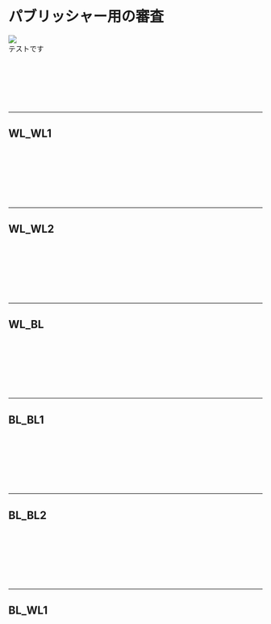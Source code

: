 <div id="page">
	<div id="main_image">
		<div id="main_image_inner">
			<h1>パブリッシャー用の審査</h1>
		</div>
	</div>
	<img id="main-thum" src="https://sinozu.github.io/static20200403/01/food_gyudon.png">
		<div id="section01">
			テストです
		</div>
</div>

<br>
<br>
<br>
<br>
<br>
<br>
<hr>
<h2>WL_WL1</h2>
<div class="uz-uo_wl_wl_01 uz-ny" data-uz-url="%%PATTERN:url%%"></div>
<link rel="stylesheet" href="https://dev-speee-ad.akamaized.net/tag/uo_wl_wl_01/css/outer-style.css">
<script async type="text/javascript" src="https://dev-speee-ad.akamaized.net/tag/uo_wl_wl_01/js/outer-frame.min.js" charset="utf-8"></script>

<br>
<br>
<br>
<br>
<br>
<br>
<hr>
<h2>WL_WL2</h2>
<div class="uz-uo_wl_wl_02 uz-ny" data-uz-url="%%PATTERN:url%%"></div>
<link rel="stylesheet" href="https://dev-speee-ad.akamaized.net/tag/uo_wl_wl_02/css/outer-style.css">
<script async type="text/javascript" src="https://dev-speee-ad.akamaized.net/tag/uo_wl_wl_02/js/outer-frame.min.js" charset="utf-8"></script>


<br>
<br>
<br>
<br>
<br>
<br>
<hr>
<h2>WL_BL</h2>
<div class="uz-uo_wl_bl_01 uz-ny" data-uz-url="%%PATTERN:url%%"></div>
<link rel="stylesheet" href="https://dev-speee-ad.akamaized.net/tag/uo_wl_bl_01/css/outer-style.css">
<script async type="text/javascript" src="https://dev-speee-ad.akamaized.net/tag/uo_wl_bl_01/js/outer-frame.min.js" charset="utf-8"></script>

<br>
<br>
<br>
<br>
<br>
<br>
<hr>
<h2>BL_BL1</h2>
<div class="uz-uo_bl_bl_01 uz-ny" data-uz-url="%%PATTERN:url%%"></div>
<link rel="stylesheet" href="https://dev-speee-ad.akamaized.net/tag/uo_bl_bl_01/css/outer-style.css">
<script async type="text/javascript" src="https://dev-speee-ad.akamaized.net/tag/uo_bl_bl_01/js/outer-frame.min.js" charset="utf-8"></script>

<br>
<br>
<br>
<br>
<br>
<br>
<hr>
<h2>BL_BL2</h2>
<div class="uz-uo_bl_bl_02 uz-ny" data-uz-url="%%PATTERN:url%%"></div>
<link rel="stylesheet" href="https://dev-speee-ad.akamaized.net/tag/uo_bl_bl_02/css/outer-style.css">
<script async type="text/javascript" src="https://dev-speee-ad.akamaized.net/tag/uo_bl_bl_02/js/outer-frame.min.js" charset="utf-8"></script>

<br>
<br>
<br>
<br>
<br>
<br>
<hr>
<h2>BL_WL1</h2>
<div class="uz-uo_bl_wl_01 uz-ny" data-uz-url="%%PATTERN:url%%"></div>
<link rel="stylesheet" href="https://dev-speee-ad.akamaized.net/tag/uo_bl_wl_01/css/outer-style.css">
<script async type="text/javascript" src="https://dev-speee-ad.akamaized.net/tag/uo_bl_wl_01/js/outer-frame.min.js" charset="utf-8"></script>

